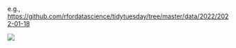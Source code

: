e.g., https://github.com/rfordatascience/tidytuesday/tree/master/data/2022/2022-01-18

![](plots/file_name.png)
